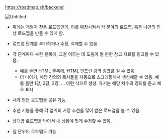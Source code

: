 https://roadmap.sh/backend

![Untitled](https://s3.us-west-2.amazonaws.com/secure.notion-static.com/91449251-b953-4855-a11f-2633a586d021/Untitled.png?X-Amz-Algorithm=AWS4-HMAC-SHA256&X-Amz-Content-Sha256=UNSIGNED-PAYLOAD&X-Amz-Credential=AKIAT73L2G45EIPT3X45%2F20220411%2Fus-west-2%2Fs3%2Faws4_request&X-Amz-Date=20220411T215616Z&X-Amz-Expires=86400&X-Amz-Signature=29d6d4e6d72911d1fc4b5044e2096753f9402a05797c290453333b9a88fd1720&X-Amz-SignedHeaders=host&response-content-disposition=filename%20%3D%22Untitled.png%22&x-id=GetObject)



- 위에는 개발자 전용 로드맵인데, 
  이를 확장시켜서 각 분야의 로드맵,
  혹은 나만의 인생 로드맵을 만들 수 있게 함.



- 로드맵 단계를 추가하거나 수정, 삭제할 수 있음
- 각 단계마다 속한 블록에, 그걸 이루는 데 도움이 될 만한 참고 자료를 링크할 수 있음.
  - 예를 들면 HTML 블록에, HTML 인프런 강의 링크를 걸 수 있음.
  - 더 나아가, 해당 강의의 목차들을 자동으로 스크래핑해서 생성해줄 수 있음. 예를 들면 1강, 2강, 3강, ... 이런 식으로 생성. 유저는 해당 차수의 강의를 듣고 체크 표시



- 내가 만든 로드맵을 공유 가능.
- 추천 기능을 통해 각 업계의 가장 추천을 많이 받은 로드맵을 볼 수 있음.
- 상대방 로드맵을 받아서 내 상황에 맞게 수정할 수 있음.
- 팀 단위의 로드맵도 가능.